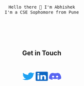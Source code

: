 <p align="center">
<br><br><br>
<samp>
    Hello there 👋 I'm Abhishek
    <br>
    I'm a CSE Sophomore from Pune
    <br><br><br>
</samp>
<br><br><br>
</p>

<!-- SOCIAL ACCOUNTS -->
<h2 align="center">Get in Touch</h2>
<br>
<p align="center">
<a href="https://twitter.com/abhishvk" target="blank"><img align="center" src="./twitter.svg" alt="abhishvk" height="30" width="40" /></a>
<a href="https://linkedin.com/in/abhish7k" target="blank"><img align="center" src="./linkedin.svg" alt="abhish7k" height="30" width="40" /></a>
<a href="https://discord.gg/Onfroyer#5630" target="blank"><img align="center" src="./discord.svg" alt="Onfroyer#5630" height="30" width="40" /></a>
</p>
